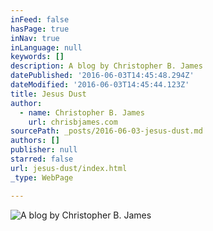 ```yaml
---
inFeed: false
hasPage: true
inNav: true
inLanguage: null
keywords: []
description: A blog by Christopher B. James
datePublished: '2016-06-03T14:45:48.294Z'
dateModified: '2016-06-03T14:45:44.123Z'
title: Jesus Dust
author:
  - name: Christopher B. James
    url: chrisbjames.com
sourcePath: _posts/2016-06-03-jesus-dust.md
authors: []
publisher: null
starred: false
url: jesus-dust/index.html
_type: WebPage

---
```

![A blog by Christopher B. James](https://the-grid-user-content.s3-us-west-2.amazonaws.com/b35c5025-9cb3-413b-b491-a8c7cd631289.jpg)